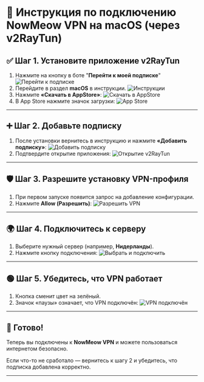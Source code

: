 # 🔧 Инструкция по подключению NowMeow VPN на macOS (через v2RayTun)

## ✅ Шаг 1. Установите приложение v2RayTun

1. Нажмите на кнопку в боте "**Перейти к моей подписке**"
   ![Перейти к подписке](/pics/shared/main_menu.png)
2. Перейдите в раздел **macOS** в инструкции.
   ![Инструкции](/pics/shared/instructions.png)
3. Нажмите **«Скачать в AppStore»**:
   ![Скачать в AppStore](/pics/macos/instructions.png)
4. В App Store нажмите значок загрузки:
   ![App Store](/pics/macos/appstore.png)

---

## ➕ Шаг 2. Добавьте подписку

1. После установки вернитесь в инструкцию и нажмите **«Добавить подписку»**:
   ![Добавить подписку](/pics/macos/add_sub_macos.png)
2. Подтвердите открытие приложения:
   ![Открытие v2RayTun](/pics/macos/allow_v_macos.png)

---

## 🛡️ Шаг 3. Разрешите установку VPN-профиля

1. При первом запуске появится запрос на добавление конфигурации.
2. Нажмите **Allow (Разрешить)**:
   ![Разрешить VPN](/pics/macos/allow_vpn_macos.png)

---

## 🌍 Шаг 4. Подключитесь к серверу

1. Выберите нужный сервер (например, **Нидерланды**).
2. Нажмите кнопку подключения:
   ![Выбрать и подключить](/pics/macos/turn_on_macos.png)

---

## 🟢 Шаг 5. Убедитесь, что VPN работает

1. Кнопка сменит цвет на зелёный.
2. Значок «паузы» означает, что VPN подключён:
   ![VPN подключён](/pics/macos/finish_macos.png)

---

## 🎉 Готово!

Теперь вы подключены к **NowMeow VPN** и можете пользоваться интернетом безопасно.

Если что-то не сработало — вернитесь к шагу 2 и убедитесь, что подписка добавлена корректно.  

---

